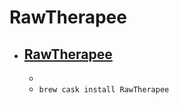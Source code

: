 # RawTherapee
- [RawTherapee](https://rawtherapee.com/)
  - 
  - 
  - `brew cask install RawTherapee`
